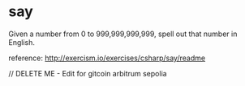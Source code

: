 # say

Given a number from 0 to 999,999,999,999, spell out that number in English.

reference: http://exercism.io/exercises/csharp/say/readme

// DELETE ME - Edit for gitcoin arbitrum sepolia
